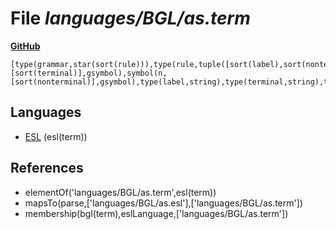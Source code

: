 # File _languages/BGL/as.term_
**[GitHub](https://github.com/softlang/yas/blob/master/languages/BGL/as.term)**
```
[type(grammar,star(sort(rule))),type(rule,tuple([sort(label),sort(nonterminal),sort(gsymbols)])),type(gsymbols,star(sort(gsymbol))),symbol(t,[sort(terminal)],gsymbol),symbol(n,[sort(nonterminal)],gsymbol),type(label,string),type(terminal,string),type(nonterminal,string)].
```

## Languages
* [ESL](../languages/ESL.md) (esl(term))

## References
* elementOf('languages/BGL/as.term',esl(term))
* mapsTo(parse,['languages/BGL/as.esl'],['languages/BGL/as.term'])
* membership(bgl(term),eslLanguage,['languages/BGL/as.term'])
